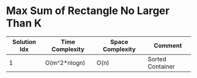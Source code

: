 # Max Sum of Rectangle No Larger Than K

| Solution Idx | Time Complexity | Space Complexity | Comment          |
| ------------ | --------------- | ---------------- | ---------------- |
| 1            | O(m^2\*nlogn)   | O(n)             | Sorted Container |
